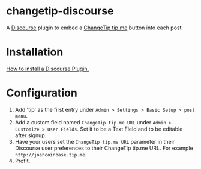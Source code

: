 changetip-discourse
======================

A [Discourse](http://discourse.org) plugin to embed a [ChangeTip tip.me](https://www.changetip.com/tipme) button into each post.

Installation
============

[How to install a Discourse Plugin.](https://meta.discourse.org/t/install-a-plugin/19157)

Configuration
=============

1. Add 'tip' as the first entry under `Admin > Settings > Basic Setup > post menu`.
2. Add a custom field named `ChangeTip tip.me URL` under `Admin > Customize > User Fields`. Set it to be a Text Field and to be editable after signup.
3. Have your users set the `ChangeTip tip.me URL` parameter in their Discourse user preferences to their ChangeTip tip.me URL. For example `http://joshcoinbase.tip.me`.
4. Profit.
